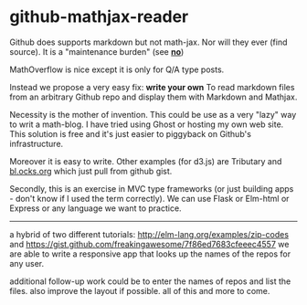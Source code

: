 # github-mathjax-reader

Github does supports markdown but not math-jax.  Nor will they ever (find source).  It is a "maintenance burden" (see [**no**](https://github.com/github/markup/issues/274))

MathOverflow is nice except it is only for Q/A type posts.  

Instead we propose a very easy fix:  **write your own** To read markdown files from an arbitrary Github repo and display them with Markdown and Mathjax.

Necessity is the mother of invention.  This could be use as a very "lazy" way to writ a math-blog.  I have tried using Ghost or hosting my own web site.  This solution is free and it's just easier to piggyback on Github's infrastructure.

Moreover it is easy to write.  Other examples (for d3.js) are Tributary and [bl.ocks.org](http://bl.ocks.org/) which just pull from github gist.

Secondly, this is an exercise in MVC type frameworks (or just building apps - don't know if I used the term correctly).  We can use Flask or Elm-html or Express or any language we want to practice.

---

a hybrid of two different tutorials: http://elm-lang.org/examples/zip-codes and https://gist.github.com/freakingawesome/7f86ed7683cfeeec4557 we are able to write a responsive app that looks up the names of the repos for any user.

additional follow-up work could be to enter the names of repos and list the files.  also improve the layout if possible.  all of this and more to come.
